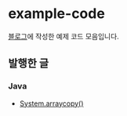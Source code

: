 # example-code

[블로그](https://devlee.gitbook.io/docs)에 작성한 예제 코드 모음입니다.

## 발행한 글

### Java

- [System.arraycopy()](https://github.com/HyunJaae/example-code/tree/main/java/Systemarraycopy)
